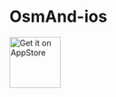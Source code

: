 OsmAnd-ios
==========

<a href="https://https://itunes.apple.com/app/apple-store/id934850257?mt=8" target="_blank">
<img src="https://raw.githubusercontent.com/osmandapp/osmandapp.github.io/master/website/images/app-store-badge.png" alt="Get it on AppStore" height="90"/></a>
